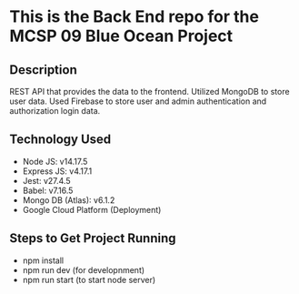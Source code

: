 # This is the Back End repo for the MCSP 09 Blue Ocean Project

## Description 

REST API that provides the data to the frontend. Utilized MongoDB to store user data. Used Firebase to store user and admin authentication and authorization login data.

## Technology Used

* Node JS: v14.17.5
* Express JS: v4.17.1
* Jest: v27.4.5
* Babel: v7.16.5
* Mongo DB (Atlas): v6.1.2
* Google Cloud Platform (Deployment)

## Steps to Get Project Running

* npm install
* npm run dev (for developnment)
* npm run start (to start node server)
